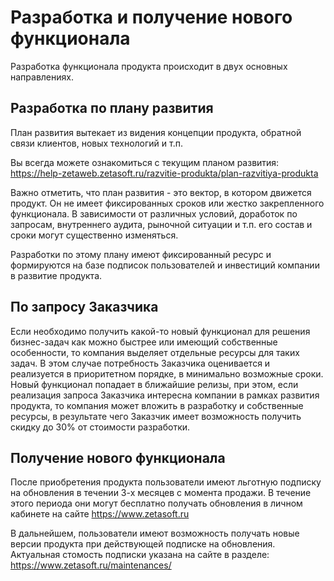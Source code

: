 # Разработка и получение нового функционала

Разработка функционала продукта происходит в двух основных направлениях.

## Разработка по плану развития
План развития вытекает из видения концепции продукта, обратной связи клиентов, новых технологий и т.п.

Вы всегда можете ознакомиться с текущим планом развития:
https://help-zetaweb.zetasoft.ru/razvitie-produkta/plan-razvitiya-produkta

Важно отметить, что план развития - это вектор, в котором движется продукт. Он не имеет фиксированных сроков или жестко закрепленного функционала. 
В зависимости от различных условий, доработок по запросам, внутреннего аудита, рыночной ситуации и т.п. его состав и сроки могут существенно изменяться.

Разработки по этому плану имеют фиксированный ресурс и формируются на базе подписок пользователей и инвестиций компании в развитие продукта.

## По запросу Заказчика
Если необходимо получить какой-то новый функционал для решения бизнес-задач как можно быстрее или имеющий собственные особенности, то компания выделяет отдельные ресурсы для таких задач. 
В этом случае потребность Заказчика оценивается и реализуется в приоритетном порядке, в минимально возможные сроки. 
Новый функционал попадает в ближайшие релизы, при этом, если реализация запроса Заказчика интересна компании в рамках развития продукта, 
то компания может вложить в разработку и собственные ресурсы, в результате чего Заказчик имеет возможность получить скидку до 30% от стоимости разработки.

## Получение нового функционала
После приобретения продукта пользователи имеют льготную подписку на обновления в течении 3-х месяцев с момента продажи.
В течение этого периода они могут бесплатно получать обновления в личном кабинете на сайте https://www.zetasoft.ru

В дальнейшем, пользователи имеют возможность получать новые версии продукта при действующей подписке на обновления.
Актуальная стомость подписки указана на сайте в разделе: https://www.zetasoft.ru/maintenances/
